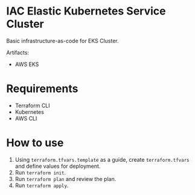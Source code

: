 # IAC Elastic Kubernetes Service Cluster

Basic infrastructure-as-code for EKS Cluster.

Artifacts:
- AWS EKS

# Requirements
- Terraform CLI
- Kubernetes
- AWS CLI

# How to use
1. Using `terraform.tfvars.template` as a guide, create `terraform.tfvars` and define values for deployment.
2. Run `terraform init`.
3. Run `terraform plan` and review the plan.
4. Run `terraform apply`.
